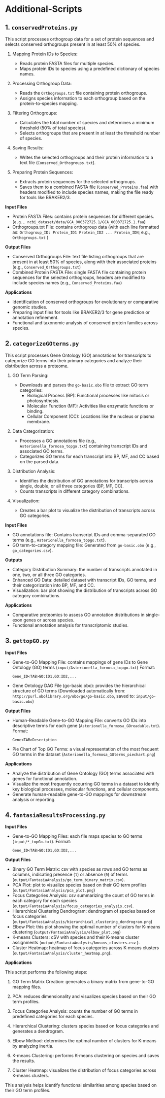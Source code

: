 # Additional-Scripts

## 1. `conservedProteins.py`

This script processes orthogroup data for a set of protein sequences and selects conserved orthogroups present in at least 50% of species.

1. Mapping Protein IDs to Species:
   - Reads protein FASTA files for multiple species.
   - Maps protein IDs to species using a predefined dictionary of species names.

2. Processing Orthogroup Data:
   - Reads the `Orthogroups.txt` file containing protein orthogroups.
   - Assigns species information to each orthogroup based on the protein-to-species mapping.

3. Filtering Orthogroups:
   - Calculates the total number of species and determines a minimum threshold (50% of total species).
   - Selects orthogroups that are present in at least the threshold number of species.

4. Saving Results:
   - Writes the selected orthogroups and their protein information to a text file (`Conserved_Orthogroups.txt`).

5. Preparing Protein Sequences:
   - Extracts protein sequences for the selected orthogroups.
   - Saves them to a combined FASTA file (`Conserved_Proteins.faa`) with headers modified to include species names, making the file ready for tools like BRAKER2/3.
  
**Input Files**

- Protein FASTA Files: contains protein sequences for different species. (`e.g., ncbi_dataset/data/GCA_000372725.1/GCA_000372725.1.faa`)  
- Orthogroups.txt File:  contains orthogroup data (with each line formatted as:  `Orthogroup_ID: Protein_ID1 Protein_ID2 ... Protein_IDN`; e.g., `Orthogroups.txt` )  

**Output Files**

- Conserved Orthogroups File: text file listing orthogroups that are present in at least 50% of species, along with their associated proteins (e.g., `Conserved_Orthogroups.txt`)
- Combined Protein FASTA File: single FASTA file containing protein sequences for the selected orthogroups, headers are modified to include species names (e.g., `Conserved_Proteins.faa`)

**Applications**

- Identification of conserved orthogroups for evolutionary or comparative genomic studies.  
- Preparing input files for tools like BRAKER2/3 for gene prediction or annotation refinement.  
- Functional and taxonomic analysis of conserved protein families across species.  


## 2. `categorizeGOterms.py`

This script processes Gene Ontology (GO) annotations for transcripts to categorize GO terms into their primary categories and analyze their distribution across a proteome.

1. GO Term Parsing:  
   - Downloads and parses the `go-basic.obo` file to extract GO term categories:  
     - Biological Process (BP): Functional processes like mitosis or photosynthesis.  
     - Molecular Function (MF): Activities like enzymatic functions or binding.  
     - Cellular Component (CC): Locations like the nucleus or plasma membrane.  

2. Data Categorization:  
   - Processes a GO annotations file (e.g., `Asterionella_formosa_topgo.txt`) containing transcript IDs and associated GO terms.  
   - Categorizes GO terms for each transcript into BP, MF, and CC based on the parsed data.  

3. Distribution Analysis:  
   - Identifies the distribution of GO annotations for transcripts across single, double, or all three categories (BP, MF, CC).  
   - Counts transcripts in different category combinations.  

4. Visualization:  
   - Creates a bar plot to visualize the distribution of transcripts across GO categories.  

**Input Files**

- GO annotations file: Contains transcript IDs and comma-separated GO terms (e.g., `Asterionella_formosa_topgo.txt`).  
- GO term-to-category mapping file: Generated from `go-basic.obo` (e.g., `go_categories.csv`).  

**Outputs**

- Category Distribution Summary:  the number of transcripts annotated in one, two, or all three GO categories.
- Enhanced GO Data: detailed dataset with transcript IDs, GO terms, and their categorization into BP, MF, and CC.  
- Visualization: bar plot showing the distribution of transcripts across GO category combinations.  

**Applications**

- Comparative proteomics to assess GO annotation distributions in single-exon genes or across species.  
- Functional annotation analysis for transcriptomic studies. 


## 3. `gettopGO.py`

**Input Files**

- Gene-to-GO Mapping File:  contains mappings of gene IDs to Gene Ontology (GO) terms (`input/Asterionella_formosa_topgo.txt`)
  Format:  
  ```
  Gene_ID<TAB>GO:ID1,GO:ID2,...
  ```  
- Gene Ontology DAG File (go-basic.obo):  provides the hierarchical structure of GO terms (Downloaded automatically from: `http://purl.obolibrary.org/obo/go/go-basic.obo`, saved to: `input/go-basic.obo`)  

**Output Files**
- Human-Readable Gene-to-GO Mapping File:  converts GO IDs into descriptive terms for each gene (`Asterionella_formosa_GOreadable.txt`).  
  Format:  
  ```
  Gene<TAB>Description
  ```    
- Pie Chart of Top GO Terms: a visual representation of the most frequent GO terms in the dataset (`Asterionella_formosa_GOterms_piechart.png`)

**Applications**

- Analyze the distribution of Gene Ontology (GO) terms associated with genes for functional annotation.  
- Visualize the most frequently occurring GO terms in a dataset to identify key biological processes, molecular functions, and cellular components.  
- Generate human-readable gene-to-GO mappings for downstream analysis or reporting.  


## 4. `fantasiaResultsProcessing.py`

**Input Files**

- Gene-to-GO Mapping Files:  each file maps species to GO terms (`input/*_topGo.txt`).
  Format:  
  ```
  Gene_ID<TAB>GO:ID1,GO:ID2,...
  ```  

**Output Files**

- Binary GO Term Matrix: csv with species as rows and GO terms as columns, indicating presence (`1`) or absence (`0`) of terms (`output/FantasiaAnalysis/go_term_binary_matrix.csv`).  
- PCA Plot: plot to visualize species based on their GO term profiles (`output/FantasiaAnalysis/pca_plot.png`)
- Focus Categories Analysis: csv summarizing the count of GO terms in each category for each species (`output/FantasiaAnalysis/focus_categories_analysis.csv`).     
- Hierarchical Clustering Dendrogram: dendrogram of species based on focus categories (`output/FantasiaAnalysis/hierarchical_clustering_dendrogram.png`) 
- Elbow Plot: this plot showing the optimal number of clusters for K-means clustering (`output/FantasiaAnalysis/elbow_plot.png`)
- K-means Clusters:  cSV with species and their K-means cluster assignments (`output/FantasiaAnalysis/kmeans_clusters.csv` ).  
- Cluster Heatmap: heatmap of focus categories across K-means clusters (`output/FantasiaAnalysis/cluster_heatmap.png`).  


**Applications**

This script performs the following steps:

1. GO Term Matrix Creation: generates a binary matrix from gene-to-GO mapping files.

2. PCA: reduces dimensionality and visualizes species based on their GO term profiles.

3. Focus Categories Analysis: counts the number of GO terms in predefined categories for each species.

4. Hierarchical Clustering: clusters species based on focus categories and generates a dendrogram.

5. Elbow Method: determines the optimal number of clusters for K-means by analyzing inertia.

6. K-means Clustering: performs K-means clustering on species and saves the results.

7. Cluster Heatmap: visualizes the distribution of focus categories across K-means clusters.

This analysis helps identify functional similarities among species based on their GO term profiles.
